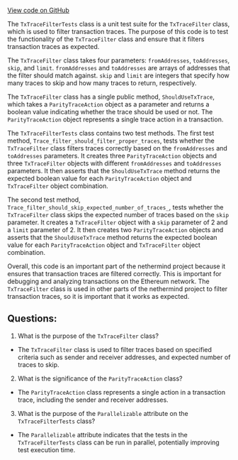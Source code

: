 [View code on GitHub](https://github.com/nethermindeth/nethermind/Nethermind.JsonRpc.Test/Modules/Trace/TxTraceFilterTests.cs)

The `TxTraceFilterTests` class is a unit test suite for the `TxTraceFilter` class, which is used to filter transaction traces. The purpose of this code is to test the functionality of the `TxTraceFilter` class and ensure that it filters transaction traces as expected.

The `TxTraceFilter` class takes four parameters: `fromAddresses`, `toAddresses`, `skip`, and `limit`. `fromAddresses` and `toAddresses` are arrays of addresses that the filter should match against. `skip` and `limit` are integers that specify how many traces to skip and how many traces to return, respectively.

The `TxTraceFilter` class has a single public method, `ShouldUseTxTrace`, which takes a `ParityTraceAction` object as a parameter and returns a boolean value indicating whether the trace should be used or not. The `ParityTraceAction` object represents a single trace action in a transaction.

The `TxTraceFilterTests` class contains two test methods. The first test method, `Trace_filter_should_filter_proper_traces`, tests whether the `TxTraceFilter` class filters traces correctly based on the `fromAddresses` and `toAddresses` parameters. It creates three `ParityTraceAction` objects and three `TxTraceFilter` objects with different `fromAddresses` and `toAddresses` parameters. It then asserts that the `ShouldUseTxTrace` method returns the expected boolean value for each `ParityTraceAction` object and `TxTraceFilter` object combination.

The second test method, `Trace_filter_should_skip_expected_number_of_traces_`, tests whether the `TxTraceFilter` class skips the expected number of traces based on the `skip` parameter. It creates a `TxTraceFilter` object with a `skip` parameter of 2 and a `limit` parameter of 2. It then creates two `ParityTraceAction` objects and asserts that the `ShouldUseTxTrace` method returns the expected boolean value for each `ParityTraceAction` object and `TxTraceFilter` object combination.

Overall, this code is an important part of the nethermind project because it ensures that transaction traces are filtered correctly. This is important for debugging and analyzing transactions on the Ethereum network. The `TxTraceFilter` class is used in other parts of the nethermind project to filter transaction traces, so it is important that it works as expected.
## Questions: 
 1. What is the purpose of the `TxTraceFilter` class?
- The `TxTraceFilter` class is used to filter traces based on specified criteria such as sender and receiver addresses, and expected number of traces to skip.

2. What is the significance of the `ParityTraceAction` class?
- The `ParityTraceAction` class represents a single action in a transaction trace, including the sender and receiver addresses.

3. What is the purpose of the `Parallelizable` attribute on the `TxTraceFilterTests` class?
- The `Parallelizable` attribute indicates that the tests in the `TxTraceFilterTests` class can be run in parallel, potentially improving test execution time.
